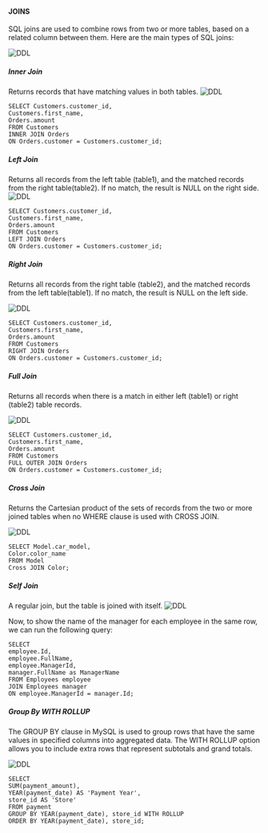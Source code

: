 
#### JOINS
SQL joins are used to combine rows from two or more tables, based on a related column between them. Here are the main types of SQL joins:

![DDL](sqljoin.svg)



##### Inner Join
Returns records that have matching values in both tables.
![DDL](inner.svg)

	SELECT Customers.customer_id,
	Customers.first_name,
	Orders.amount 
	FROM Customers
	INNER JOIN Orders
	ON Orders.customer = Customers.customer_id;


##### Left Join
Returns all records from the left table (table1), and the matched records from the right table(table2). If no match, the result is NULL on the right side.
![DDL](left.svg)

	SELECT Customers.customer_id,
	Customers.first_name,
	Orders.amount
	FROM Customers
	LEFT JOIN Orders
	ON Orders.customer = Customers.customer_id;

##### Right Join
Returns all records from the right table (table2), and the matched records from the left table(table1). If no match, the result is NULL on the left side.

![DDL](right.svg)

	SELECT Customers.customer_id,
	Customers.first_name,
	Orders.amount
	FROM Customers
	RIGHT JOIN Orders
	ON Orders.customer = Customers.customer_id;

##### Full Join
Returns all records when there is a match in either left (table1) or right (table2) table records.

![DDL](outer.svg)

	SELECT Customers.customer_id,
	Customers.first_name,
	Orders.amount
	FROM Customers
	FULL OUTER JOIN Orders
	ON Orders.customer = Customers.customer_id;


##### Cross Join
Returns the Cartesian product of the sets of records from the two or more joined tables when no WHERE clause is used with CROSS JOIN. 

![DDL](cross.svg)

	SELECT Model.car_model,
	Color.color_name
	FROM Model
	Cross JOIN Color;

##### Self Join

A regular join, but the table is joined with itself.
![DDL](self.svg)

Now, to show the name of the manager for each employee in the same row, we
can run the following query:

	SELECT
	employee.Id,
	employee.FullName,
	employee.ManagerId,
	manager.FullName as ManagerName
	FROM Employees employee
	JOIN Employees manager
	ON employee.ManagerId = manager.Id;

##### Group By WITH ROLLUP

The GROUP BY clause in MySQL is used to group rows that have the same values in specified columns into aggregated data. The WITH ROLLUP option allows you to include extra rows that represent subtotals and grand totals.

![DDL](groupby.svg)

	SELECT
	SUM(payment_amount),
	YEAR(payment_date) AS 'Payment Year',
	store_id AS 'Store'
	FROM payment
	GROUP BY YEAR(payment_date), store_id WITH ROLLUP
	ORDER BY YEAR(payment_date), store_id;
